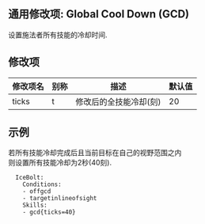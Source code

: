 通用修改项: Global Cool Down (GCD) 
--------------------------

设置施法者所有技能的冷却时间.

修改项
----------

| 修改项名 | 别称    | 描述                                                                                                    | 默认值 |
|-----------|------------|----------------------------------------------------------------------------------------------------------------|---------------|
| ticks | t | 修改后的全技能冷却(刻) | 20 |

示例
--------

若所有技能冷却完成后且当前目标在自己的视野范围之内  
则设置所有技能冷却为2秒(40刻).

      IceBolt:
        Conditions:
        - offgcd
        - targetinlineofsight
        Skills:
        - gcd{ticks=40}

